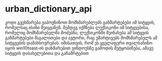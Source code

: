 # urban_dictionary_api
კოდი გვეხმარება ვაპოვნინოთ მომხმარებლებს განმარტებები იმ სიტყვის, რომელსაც ისინი შეიყვანენ. შემდეგ იქმნება ლექსიკონი იმ სიტყვებისა, რომელიც მომხმარებელმა მოძებნა, ლექსიკონში შეინახება ამ სიტყვის განმარტებები მაგალითები და ავტორი, რაც უმარტივებს მომხმარებელს ამ სიტყვების დამახსოვრებას.
იმისათვის, რომ ეს ყველაფერი თვალსაჩინო იყოს win10toast-ის დახმარებით ვინდოუსზე გამოდის შეტყობინება, ამავე სიტყვის დასახელებითა და განამრტებით
